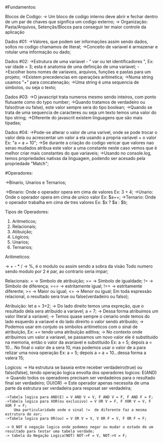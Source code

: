 #Fundamentos:

Blocos de Codigo:
    -> Um bloco de codigo interno deve abrir e fechar dentro de um par de chaves que significa um codigo externo;
    -> Organização: Pasta/Arquivos, Setençãs/Blocos para conseguir ter maior controle da aplicação

Dados #01:
    ->Valores, que podem ser informações assim sendo dados, soltos no codigo chamamos de literal;
    ->Conceito de variavel é armazenar e rotular uma informação ou dado;

Dados #02:
    ->Estrutura de uma variavel - " var ou let identificadores ", Ex: var idade = 3; esta é anatomia de uma definição de uma variavel;
    ->Escolher bons nomes de variaveis, arquivos, funções e pastas para um projeto;
    ->Existem precedencias em operações aritimetica;
    ->Numa string usamos "+" para concatenação;
    ->Uma string é uma sequencia de simbolos, ou seja o texto;

Dados #03:
    ->O javascript trata numeros mesmo sendo inteiros, com ponto flutuante como do typo number;
    ->Quando tratamos de verdadeiro ou falso(true ou false), este valor sempre sera do tipo boolean;
    ->Quando se trata de uma sequencia de caracteres ou seja um texto temos uma valor do tipo string;
    ->Diferente do javascrit existem linguagens que são mais tipadas;

Dados #04:
    ->Pode-se alterar o valor de uma varivel, onde se pode trocar o valor dela ou acrescentar um valor a ela
        usando a propria variavel + o valor Ex: "a = a + 10";
    ->Se durante a criação do codigo vericar que valores nao serao mudados atribua este valor a uma constante
        neste caso vemos que é melhor criar mais constantes do que variaveis;
    ->Usando no console.log, temos propriedades nativas da linguagem, podendo ser acesado pela propriedade
        "Match";

#Operadores:

->Binario, Unarios e Ternarios;

->Binario: Onde o operador opera em cima de valores Ex: 3 + 4;
->Unario: Onde o operador opera em cima de unico valor Ex: $a++;
->Ternario: Onde o operador trabalha em cima de tres valores Ex: $x ? $a : $b;

Tipos de Operadores:

1) Aritmeticos;
2) Relacionais;
3) Atibuição;
4) Lógicos;
5) Unarios;
6) Ternarios;

Aritimeticos:

-> + - * /
-> %, é o modulo ou assim sendo a sobra da visão
    Todo numero sendo modulo por 2 é par, ao contrario seria impar;

Relacionais:
    = -> Simbolo de atribuição;
    == -> Simbolo de igualdade;
    != -> Simbolo de diferença;
    === -> estritamente igual;
    !== -> estritamente diferente;
    >= -> Maior ou igual;
    <= -> Menor ou igual;
    Em toda espressão relacional, o resultado sera true ou false(verdadeiro ou falso);
    
Atribuição:
    let a = 3+2; -> Do lado direito temos uma expreção, que o resultado dela sera atribuido a variavel;
    a = 7; -> Dessa forma atribuimos um valor literal a variavel;
    -> Temos quase sempre o cenario onde temos do lado esquerdo a variavel e do lado direirto o valor sendo atribuido;
    -> Podemos usar em conjuto os simbolos aritimeticos com o sinal de atribuição, Ex: += tendo uma atribuição aditiva;
    -> No contexto onde atribuimos um valor a variavel, se passamos um novo valor ele é substituido na memoria, então o valor da avariavel e substituido Ex: a = 5; depois a = 10... No final o valor de a sera 10, mas podemos usar o valor de a para relizar uma nova operação Ex: a = 5; depois a = a + 10...dessa forma a valera 15;

Logicos:
    -> Ha estrutura se baseia entre receber verdadeiro(true) ou falso(false), tendo operação logica envolta dos operadores logicos:
     E(AND) -> Quando todos os operadores precisam ser verdadeiros para o resultado final ser verdadeiro;
     OU(OR) -> Este operador apenas necessita de uma parte da estrutura ser verdadeira para resposat ser verdadeira;

    ->Tabela logica para AND(E) = V AND V = V, F AND V = F, F AND F = F;
    ->Tabela logica para XOR(ou exclusivo) = V OR V = F, F XOR V = V, F XOR F = F;
        Uma particularidade onde o sinal !=  de diferente faz a mesma estrutura de xor;
    ->Tabela logica para OR(ou) = V OR V = V, V OR F = V, F OR F = F;

    -> O NOT é negação logica onde podemos negar ou mudar o estado de um resultado para testar uma tabela verdade;
    -> tabela da Negação Logica(NOT) NOT->F = V, NOT->V = F;


